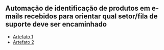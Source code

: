 ## Automação de identificação de produtos em e-mails recebidos para orientar qual setor/fila de suporte deve ser encaminhado

- [Artefato 1]()
- [Artefato 2]()
